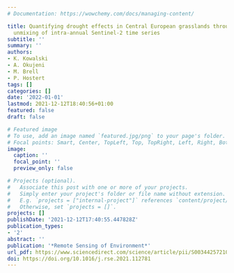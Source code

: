 ```yaml
---
# Documentation: https://wowchemy.com/docs/managing-content/

title: Quantifying drought effects in Central European grasslands through regression-based
  unmixing of intra-annual Sentinel-2 time series
subtitle: ''
summary: ''
authors:
- K. Kowalski
- A. Okujeni
- M. Brell
- P. Hostert
tags: []
categories: []
date: '2022-01-01'
lastmod: 2021-12-12T18:40:56+01:00
featured: false
draft: false

# Featured image
# To use, add an image named `featured.jpg/png` to your page's folder.
# Focal points: Smart, Center, TopLeft, Top, TopRight, Left, Right, BottomLeft, Bottom, BottomRight.
image:
  caption: ''
  focal_point: ''
  preview_only: false

# Projects (optional).
#   Associate this post with one or more of your projects.
#   Simply enter your project's folder or file name without extension.
#   E.g. `projects = ["internal-project"]` references `content/project/deep-learning/index.md`.
#   Otherwise, set `projects = []`.
projects: []
publishDate: '2021-12-12T17:40:55.447828Z'
publication_types:
- '2'
abstract: ''
publication: '*Remote Sensing of Environment*'
url_pdf: https://www.sciencedirect.com/science/article/pii/S0034425721005010
doi: https://doi.org/10.1016/j.rse.2021.112781
---
```

